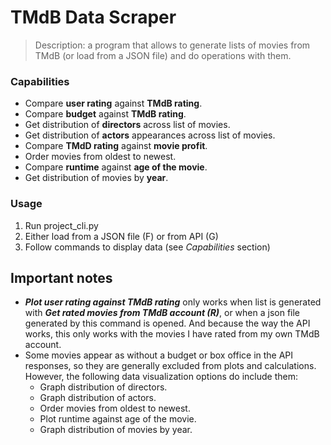 # TMdB Data Scraper
> Description: a program that allows to generate lists of movies from TMdB (or load from a JSON file) and do operations with them.
### Capabilities
- Compare **user rating** against **TMdB rating**.
- Compare **budget** against **TMdB rating**. 
- Get distribution of **directors** across list of movies.
- Get distribution of **actors** appearances across list of movies. 
- Compare **TMdD rating** against **movie profit**. 
- Order movies from oldest to newest. 
- Compare **runtime** against **age of the movie**.
- Get distribution of movies by **year**.
### Usage
1. Run project_cli.py
2. Either load from a JSON file (F) or from API (G)
3. Follow commands to display data (see _Capabilities_ section)
## Important notes
- **_Plot user rating against TMdB rating_** only works when list is generated with **_Get rated movies from TMdB account (R)_**, or when a json file generated by this command is opened. And because the way the API works, this only works with the movies I have rated from my own TMdB account.
- Some movies appear as without a budget or box office in the API responses, so they are generally excluded from plots and calculations. However, the following data visualization options do include them:
  - Graph distribution of directors.
  - Graph distribution of actors.
  - Order movies from oldest to newest.
  - Plot runtime against age of the movie.
  - Graph distribution of movies by year.